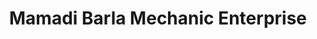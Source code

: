 ---
title: "Mamadi Barla Mechanic Enterprise"
url: /kailahun/mamadi-barla-mechanic-enterprise/
shop: car repair
---